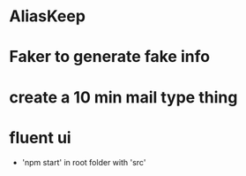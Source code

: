 # AliasKeep

# Faker to generate fake info
# create a 10 min mail type thing
# fluent ui

- 'npm start' in root folder with 'src'
